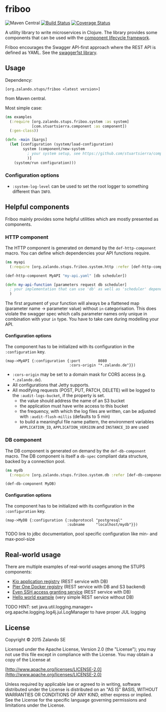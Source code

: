 # friboo

![Maven Central](https://img.shields.io/maven-central/v/org.zalando.stups/friboo.svg)
[![Build Status](https://travis-ci.org/zalando-stups/friboo.svg?branch=master)](https://travis-ci.org/zalando-stups/friboo)
[![Coverage Status](https://coveralls.io/repos/zalando-stups/friboo/badge.svg)](https://coveralls.io/r/zalando-stups/friboo)

A utility library to write microservices in Clojure. The library provides some components that can be used with the
[component lifecycle framework](https://github.com/stuartsierra/component).

Friboo encourages the Swagger API-first approach where the REST API is defined as YAML.
See the [swagger1st library](https://github.com/sarnowski/swagger1st).

## Usage

Dependency:

    [org.zalando.stups/friboo <latest version>]

from Maven central.

Most simple case:

```clojure
(ns examples
  (:require [org.zalando.stups.friboo.system :as system]
            [com.stuartsierra.component :as component])
  (:gen-class))

(defn -main [&args]
  (let [configuration (system/load-configuration)
        system (component/new-system
          ; your system setup, see https://github.com/stuartsierra/component
          )]
    (system/run configuration)))
```

### Configuration options

* `:system-log-level` can be used to set the root logger to something different than `INFO`.

## Helpful components

Friboo mainly provides some helpful utilities which are mostly presented as components.

### HTTP component

The HTTP component is generated on demand by the `def-http-component` macro. You can define which dependencies your
API functions require.

```clojure
(ns myapi
  (:require [org.zalando.stups.friboo.system.http :refer [def-http-component]))

(def-http-component MyAPI "my-api.yaml" [db scheduler])

(defn my-api-function [parameters request db scheduler]
  ; your implementation that can use 'db' as well as 'scheduler' dependencies
  )
```

The first argument of your function will always be a flattened map (parameter name -> parameter value) without `in`
categorisation. This does violate the swagger spec which calls parameter names only unique in combination with your
`in` type. You have to take care during modelling your API.

#### Configuration options

The component has to be initialized with its configuration in the `:configuration` key.

    (map->MyAPI {:configuration {:port        8080
                                 :cors-origin "*.zalando.de"}})

* `:cors-origin` may be set to a domain mask for CORS access (e.g. `*.zalando.de`).
* All configurations that Jetty supports.
* All modifying requests (POST, PUT, PATCH, DELETE) will be logged to the `:audit-logs-bucket`, if the property is set.
    * the value should address the name of an S3 bucket
    * the application must have write access to this bucket
    * the frequency, with which the log files are written, can be adjusted with `:audit-flush-millis` (defaults to 5 min)
    * to build a meaningful file name pattern, the environment variables `APPLICATION_ID`, `APPLICATION_VERSION`
      and `INSTANCE_ID` are used  

### DB component

The DB component is generated on demand by the `def-db-component` macro. The DB component is itself a `db-spec`
compliant data structure, backed by a connection pool.

```clojure
(ns mydb
  (:require [org.zalando.stups.friboo.system.db :refer [def-db-component]))

(def-db-component MyDB)
```

#### Configuration options

The component has to be initialized with its configuration in the `:configuration` key.

    (map->MyDB {:configuration {:subprotocol "postgresql"
                                :subname     "localhost/mydb"}})

TODO link to jdbc documentation, pool specific configuration like min- and max-pool-size

## Real-world usage

There are multiple examples of real-world usages among the STUPS components:

* [Kio application registry](https://github.com/zalando-stups/kio) (REST service with DB)
* [Pier One Docker registry](https://github.com/zalando-stups/pierone) (REST service with DB and S3 backend)
* [Even SSH access granting service](https://github.com/zalando-stups/even) (REST service with DB)
* [Hello world example](https://github.com/hjacobs/friboo-hello-world) (very simple REST service without DB)

TODO HINT: set java.util.logging.manager= org.apache.logging.log4j.jul.LogManager to have proper JUL logging

## License

Copyright © 2015 Zalando SE

Licensed under the Apache License, Version 2.0 (the "License");
you may not use this file except in compliance with the License.
You may obtain a copy of the License at

   [http://www.apache.org/licenses/LICENSE-2.0](http://www.apache.org/licenses/LICENSE-2.0)

Unless required by applicable law or agreed to in writing, software
distributed under the License is distributed on an "AS IS" BASIS,
WITHOUT WARRANTIES OR CONDITIONS OF ANY KIND, either express or implied.
See the License for the specific language governing permissions and
limitations under the License.
